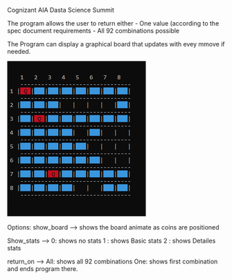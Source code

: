 Cognizant AIA Dasta Science Summit

The program allows the user to return either 
         - One value (according to the spec document requirements
         - All 92 combinations possible

The Program can display a graphical board that updates with evey mmove if needed.

![alt text](https://github.com//calvinwynne/8Queens/blob/master/Images/show_board.gif?raw=true)


Options:
show_board --> shows the board animate as coins are positioned

Show_stats --> 0: shows no stats
               1 : shows Basic stats
               2 : shows Detailes stats
    
return_on --> All: shows all 92 combinations
              One: shows first combination and ends program there.
              
              
      
